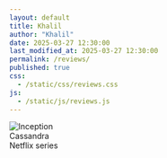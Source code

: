 ```yaml
---
layout: default
title: Khalil
author: "Khalil"
date: 2025-03-27 12:30:00
last_modified_at: 2025-03-27 12:30:00
permalink: /reviews/
published: true
css:
  - /static/css/reviews.css
js:
  - /static/js/reviews.js
---
```

<div aria-hidden="false" class="movie-list">
<div class="movie-row" onclick="openModal('Cassandra', 'A family moves into the oldest smart home in Germany, decades after the original owner dies; the AI household helper awakens, and is resolved to never be alone again', 'Mind-blowing!', 'Language: German / First episode date: February 6&#44; 2025 &lpar;Germany&rpar; / Final episode date: February 6&#44; 2025 / Genres: Thriller&#44; Fiction&#44; Soap opera&#44; Drama / Network: Netflix / Program creator: Benjamin Gutsche', '© 2025. All rights belong to their respective owners. This website is a personal review page and does not claim ownership of any copyrighted material.', this)">
<img src="https://pub-19025506a9754f36baa46a24e6f84719.r2.dev/IMG_7940.jpeg" class="movie-poster" alt="Inception">
<div class="gf5s">
<div class="movie-title">Cassandra</div>
<div class="movie-list-info">Netflix series</div>
</div>
</div>
</div>
<div id="movieModal" role="dialog" aria-modal="true" hidden class="modal"><div class="modal-content"><h2 id="modalTitle"></h2><p id="modalOverview"></p><img src="" alt="" id="modalImg"><p id="modalReview">overview: </p><p id="modalFinfo"></p><p id="modalRights"></p><div class="fader"></div><div class="fade"></div><button class="close-btn" onclick="closeModal()"><svg viewBox="0 0 25 22" aria-hidden="true"><path fill="white" d="M19 6 6 19M6 6l13 13" stroke="white" stroke-width="3.4" stroke-linecap="round"></path></svg></button></div></div>